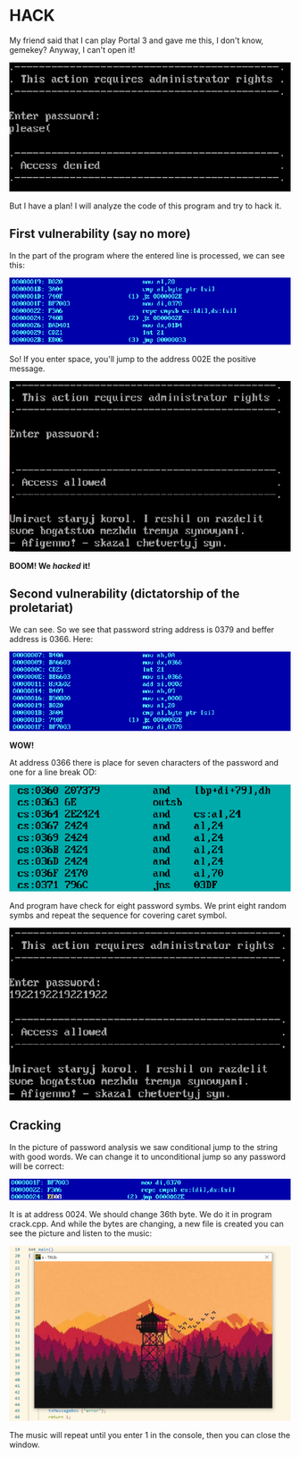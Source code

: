 # HACK

My friend said that I can play Portal 3 and gave me this, I don't know, gemekey? Anyway, I can't open it!

![badend](https://github.com/gnnpdr/hack/raw/master/images/badend.png)

But I have a plan! I will analyze the code of this program and try to hack it.

## First vulnerability (say no more)

In the part of the program where the entered line is processed, we can see this:

![space code](https://github.com/gnnpdr/hack/raw/master/images/space.png)

So! If you enter space, you'll jump to the address 002E the positive message. 

![first](https://github.com/gnnpdr/hack/raw/master/images/first.png)

**BOOM! We _hacked_ it!**

## Second vulnerability (dictatorship of the proletariat)

We can see. So we see that password string address is 0379 and beffer address is 0366. Here:

![address](https://github.com/gnnpdr/hack/raw/master/images/addresses.png)

**WOW!**  

At address 0366 there is place for seven characters of the password and one for a line break OD:

![buffer](https://github.com/gnnpdr/hack/raw/master/images/buffer.png)

And program have check for eight password symbs. We print eight random symbs and repeat the sequence for covering caret symbol. 

![second](https://github.com/gnnpdr/hack/raw/master/images/second.png)

## Cracking

In the picture of password analysis we saw conditional jump to the string with good words. We can change it to unconditional jump so any password will be correct:

![change](https://github.com/gnnpdr/hack/raw/master/images/change.png)

It is at address 0024. We should change 36th byte. We do it in program crack.cpp. And while the bytes are changing, a new file is created you can see the picture and listen to the music:

![picture](https://github.com/gnnpdr/hack/raw/master/images/picture.png)


The music will repeat until you enter 1 in the console, then you can close the window.